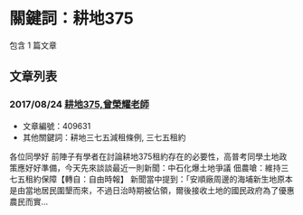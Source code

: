 # 關鍵詞：耕地375

包含 1 篇文章

## 文章列表

### 2017/08/24 [耕地375,曾榮耀老師](../../articles/409631_%E8%80%95%E5%9C%B0375%2C%E6%9B%BE%E6%A6%AE%E8%80%80%E8%80%81%E5%B8%AB.md)
- 文章編號：409631
- 其他關鍵詞：耕地三七五減租條例, 三七五租約

各位同學好 前陣子有學者在討論耕地375租約存在的必要性，高普考同學土地政策應好好準備，今天先來談談最近一則新聞：中石化爆土地爭議 佃農嗆：維持三七五租約保障【轉自：自由時報】 新聞當中提到：「安順廠周邊的海埔新生地原本是由當地居民圍墾而來，不過日治時期被佔領，爾後接收土地的國民政府為了優惠農民而實...
